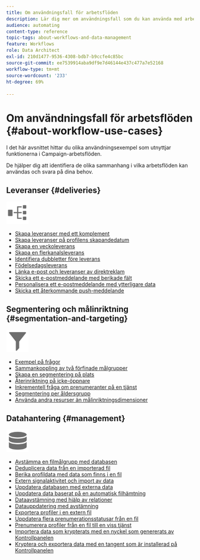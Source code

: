 ```yaml
---
title: Om användningsfall för arbetsflöden
description: Lär dig mer om användningsfall som du kan använda med arbetsflöden för Campaign Standard.
audience: automating
content-type: reference
topic-tags: about-workflows-and-data-management
feature: Workflows
role: Data Architect
exl-id: 210d1477-9536-4308-bdb7-b9ccfe4c85bc
source-git-commit: ee7539914aba9df9e7d46144e437c477a7e52168
workflow-type: tm+mt
source-wordcount: '233'
ht-degree: 69%

---
```


# Om användningsfall för arbetsflöden {#about-workflow-use-cases}

I det här avsnittet hittar du olika användningsexempel som utnyttjar funktionerna i Campaign-arbetsflöden.

De hjälper dig att identifiera de olika sammanhang i vilka arbetsflöden kan användas och svara på dina behov.

## Leveranser {#deliveries}

<img src="assets/do-not-localize/icon_workflows.svg" width="60px">

* [Skapa leveranser med ett komplement](../../automating/using/workflow-created-query-with-complement.md)
* [Skapa leveranser på profilens skapandedatum](../../automating/using/workflow-creation-date-query.md)
* [Skapa en veckoleverans](../../automating/using/workflow-weekly-offer.md)
* [Skapa en flerkanalsleverans](../../automating/using/workflow-cross-channel-delivery.md)
* [Identifiera dubbletter före leverans](../../automating/using/identifying-duplicated-before-delivery.md)
* [Födelsedagsleverans](../../automating/using/birthday-delivery.md)
* [Länka e-post och leveranser av direktreklam](../../automating/using/coupling-email-direct-mail.md)
* [Skicka ett e-postmeddelande med berikade fält](../../automating/using/sending-email-enriched-fields.md)
* [Personalisera ett e-postmeddelande med ytterligare data](../../automating/using/personalizing-email-with-additional-data.md)
* [Skicka ett återkommande push-meddelande](../../automating/using/recurring-push-notifications.md)

## Segmentering och målinriktning {#segmentation-and-targeting}

<img src="assets/do-not-localize/icon_filter.svg" width="60px">

* [Exempel på frågor](../../automating/using/query-samples.md)
* [Sammankoppling av två förfinade målgrupper](../../automating/using/union-on-two-refined-audiences.md)
* [Skapa en segmentering på plats](../../automating/using/workflow-segmentation-location.md)
* [Återinriktning på icke-öppnare](../../automating/using/workflow-cross-channel-retargeting.md)
* [Inkrementell fråga om prenumeranter på en tjänst](../../automating/using/incremental-query-on-subscribers.md)
* [Segmentering per åldersgrupp](../../automating/using/segmentation-age-groups.md)
* [Använda andra resurser än målinriktningsdimensioner](../../automating/using/using-resources-different-from-targeting-dimensions.md)

## Datahantering {#management}

<img src="assets/do-not-localize/icon_manage.svg" width="60px">

* [Avstämma en filmålgrupp med databasen](../../automating/using/reconcile-file-audience-with-database.md)
* [Deduplicera data från en importerad fil](../../automating/using/deduplicating-data-imported-file.md)
* [Berika profildata med data som finns i en fil](../../automating/using/enriching-profile-data-file.md)
* [Extern signalaktivitet och import av data](../../automating/using/external-signal-data-import.md)
* [Uppdatera databasen med externa data](../../automating/using/update-database-file.md)
* [Uppdatera data baserat på en automatisk filhämtning](../../automating/using/update-data-automatic-download.md)
* [Dataavstämning med hjälp av relationer](../../automating/using/reconciliation-using-relations.md)
* [Datauppdatering med avstämning](../../automating/using/data-update-reconciliation.md)
* [Exportera profiler i en extern fil](../../automating/using/exporting-profiles-in-file.md)
* [Uppdatera flera prenumerationsstatusar från en fil](../../automating/using/updating-subscriptions-from-file.md)
* [Prenumerera profiler från en fil till en viss tjänst](../../automating/using/subscribing-profiles-from-file.md)
* [Importera data som krypterats med en nyckel som genererats av Kontrollpanelen](../../automating/using/managing-encrypted-data.md#use-case-gpg-decrypt)
* [Kryptera och exportera data med en tangent som är installerad på Kontrollpanelen](../../automating/using/managing-encrypted-data.md#use-case-gpg-encrypt)

